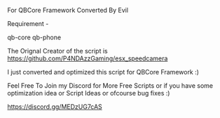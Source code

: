 For QBCore Framework
Converted By Evil

Requirement - 

qb-core
qb-phone

The Orignal Creator of the script is 
https://github.com/P4NDAzzGaming/esx_speedcamera

I just converted and optimized this script for QBCore Framework :)

Feel Free To Join my Discord for More Free Scripts or if you have some optimization idea or Script Ideas or ofcourse bug fixes :)

https://discord.gg/MEDzUG7cAS
